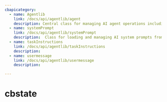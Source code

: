 ```yaml
---
cbapicategory:
  - name: Agentlib
    link: /docs/api/agentlib/agent
    description: Central class for managing AI agent operations including tool execution, subagent coordination, and task processing through LLM interactions..
  - name: systemPrompt
    link: /docs/api/agentlib/systemPrompt
    description:  Class for loading and managing AI system prompts from YAML files with key-based retrieval.
  - name: taskInstructions
    link: /docs/api/agentlib/taskInstructions
    description: 
  - name: usermessage
    link: /docs/api/agentlib/usermessage
    description: 

---
```

# cbstate
<CBAPICategory />
